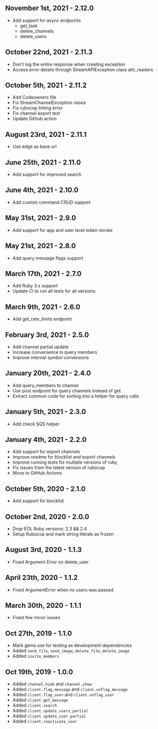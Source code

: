 ## November 1st, 2021 - 2.12.0

- Add support for async endpoints
  - get_task
  - delete_channels
  - delete_users

## October 22nd, 2021 - 2.11.3

- Don't log the entire response when creating exception
- Access error details through StreamAPIException class attr_readers

## October 5th, 2021 - 2.11.2

- Add Codeowners file
- Fix StreamChannelException raises
- Fix rubocop linting error
- Fix channel export test
- Update Github action

## August 23rd, 2021 - 2.11.1

- Use edge as base url

## June 25th, 2021 - 2.11.0

- Add support for improved search

## June 4th, 2021 - 2.10.0

- Add custom command CRUD support

## May 31st, 2021 - 2.9.0

- Add support for app and user level token revoke

## May 21st, 2021 - 2.8.0

- Add query message flags support

## March 17th, 2021 - 2.7.0

- Add Ruby 3.x support
- Update CI to run all tests for all versions

## March 9th, 2021 - 2.6.0

- Add get_rate_limits endpoint

## February 3rd, 2021 - 2.5.0

- Add channel partial update
- Increase convenience in query members
- Improve internal symbol conversions

## January 20th, 2021 - 2.4.0

- Add query_members to channel
- Use post endpoint for query channels instead of get
- Extract common code for sorting into a helper for query calls

## January 5th, 2021 - 2.3.0

- Add check SQS helper

## January 4th, 2021 - 2.2.0

- Add support for export channels
- Improve readme for blocklist and export channels
- Improve running tests for multiple versions of ruby
- Fix issues from the latest version of rubocop
- Move to GitHub Actions

## October 5th, 2020 - 2.1.0

- Add support for blocklist

## October 2nd, 2020 - 2.0.0

- Drop EOL Ruby versions: 2.3 && 2.4
- Setup Rubocop and mark string literals as frozen

## August 3rd, 2020 - 1.1.3

- Fixed Argument Error on delete_user

## April 23th, 2020 - 1.1.2

- Fixed ArgumentError when no users was passed

## March 30th, 2020 - 1.1.1

- Fixed few minor issues

## Oct 27th, 2019 - 1.1.0

- Mark gems use for testing as development dependencies
- Added `send_file`, `send_image`, `delete_file`, `delete_image`
- Added `invite_members`

## Oct 19th, 2019 - 1.0.0

- Added `channel.hide` and `channel.show`
- Added `client.flag_message` and `client.unflag_message`
- Added `client.flag_user` and `client.unflag_user`
- Added `client.get_message`
- Added `client.search`
- Added `client.update_users_partial`
- Added `client.update_user_partial`
- Added `client.reactivate_user`
